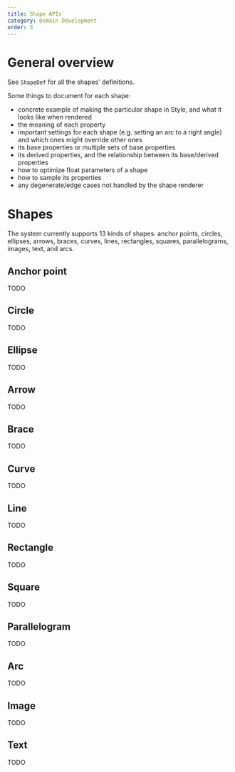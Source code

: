 ```yaml
---
title: Shape APIs
category: Domain Development
order: 3
---
```


# General overview

See `ShapeDef` for all the shapes' definitions.

Some things to document for each shape:
* concrete example of making the particular shape in Style, and what it looks like when rendered
* the meaning of each property
* important settings for each shape (e.g. setting an arc to a right angle) and which ones might override other ones
* its base properties or multiple sets of base properties
* its derived properties, and the relationship between its base/derived properties
* how to optimize float parameters of a shape
* how to sample its properties
* any degenerate/edge cases not handled by the shape renderer

# Shapes

The system currently supports 13 kinds of shapes: anchor points, circles, ellipses, arrows, braces, curves, lines, rectangles, squares, parallelograms, images, text, and arcs.

## Anchor point

TODO

## Circle

TODO

## Ellipse

TODO

## Arrow

TODO

## Brace

TODO

## Curve

TODO

## Line

TODO

## Rectangle

TODO

## Square

TODO

## Parallelogram

TODO

## Arc

TODO

## Image

TODO

## Text

TODO
